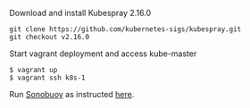 Download and install Kubespray 2.16.0
```shell
git clone https://github.com/kubernetes-sigs/kubespray.git
git checkout v2.16.0
```

Start vagrant deployment and access kube-master
```shell
$ vagrant up
$ vagrant ssh k8s-1
```

Run [Sonobuoy](https://github.com/heptio/sonobuoy) as instructed [here](https://github.com/cncf/k8s-conformance/blob/master/instructions.md).
